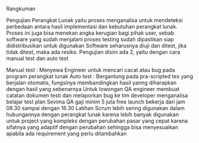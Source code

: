 Rangkuman

Pengujian Perangkat Lunak yaitu proses menganalisa untuk mendeteksi perbedaan antara hasil implementasi dan kebutuhan perangkat lunak.
Proses ini juga bisa menekan angka kerugian bagi pihak user, sebab software yang sudah menjalani proses testing sudah dipastikan siap didistribusikan untuk digunakan
Software seharusnya diuji dan ditest, jika tidak ditest, maka ada resiko. Pengujian disini ada 2, yaitu dengan cara manual test dan auto test

Manual test : Menyewa Engineer untuk mencari cacat atau bug pada program perangkat lunak
Auto test : Bergantung pada pra-scripted tes yang berjalan otomatis, fungsinya membandingkan hasil yanng diharapkan dengan hasil yang sebenarnya Untuk lowongan QA engineer
membuat catatan dokumen testi dan melaporkan bug ke tim developer
menganalisa
belajar test plan Sevima QA
gaji minim 5 juta free launch bekerja dari jam 08.30 sampai dengan 16.30
Latihan Scrum lebih sering digunakan dalam hubungannya dengan perangkat lunak karena lebih banyak digunakan untuk project yang kompleks
dengan perubahan pasar yang cepat karena sifatnya yang adaptif dengan perubahan sehingga bisa menyesuaikan apabila ada requirement yang perlu ditambahkan
